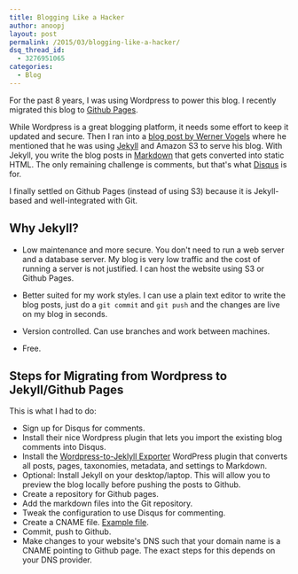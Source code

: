 ```yaml
---
title: Blogging Like a Hacker
author: anoopj
layout: post
permalink: /2015/03/blogging-like-a-hacker/
dsq_thread_id:
  - 3276951065
categories:
  - Blog
---
```


For the past 8 years, I was using Wordpress to power this blog. I recently
migrated this blog to [Github Pages](https://pages.github.com/).

While Wordpress is a great blogging platform, it needs some effort to keep
it updated and secure. Then I ran into a
[blog post by Werner Vogels](http://www.allthingsdistributed.com/2011/08/Jekyll-amazon-s3.html)
where he mentioned that he was using [Jekyll](http://jekyllrb.com/) and
Amazon S3 to serve his blog. With Jekyll, you write the blog posts in
[Markdown](http://en.wikipedia.org/wiki/Markdown) that gets converted into
static HTML. The only remaining challenge is comments, but that's what
[Disqus](http://www.disqus.com) is for.

I finally settled on Github Pages (instead of using S3) because it is
Jekyll-based and well-integrated with Git. 

## Why Jekyll?

* Low maintenance and more secure. You don't need to run a web server and a
database server. My blog is very low traffic and the cost of running a
server is not justified. I can host the website using S3 or Github Pages.

* Better suited for my work styles. I can use a plain text editor to write
the blog posts, just do a `git commit` and `git push` and the changes are live on
my blog in seconds.

* Version controlled. Can use branches and work between machines.

* Free. 

## Steps for Migrating from Wordpress to Jekyll/Github Pages

This is what I had to do:

* Sign up for Disqus for comments.
* Install their nice Wordpress plugin that lets you import the existing blog
comments into Disqus.
* Install the
[Wordpress-to-Jeklyll Exporter](https://github.com/benbalter/wordpress-to-jekyll-exporter)
WordPress plugin that converts all posts, pages, taxonomies, metadata, and settings to
Markdown.
* Optional: Install Jekyll on your desktop/laptop. This will allow you to
preview the blog locally before pushing the posts to Github.
* Create a repository for Github pages.
* Add the markdown files into the Git repository.
* Tweak the configuration to use Disqus for commenting.
* Create a CNAME file. [Example file](https://github.com/anoopj/anoopj.github.io/blob/master/CNAME).
* Commit, push to Github.
* Make changes to your website's DNS such that your domain name is a CNAME
  pointing to Github page. The exact steps for this depends on your DNS
  provider. 
